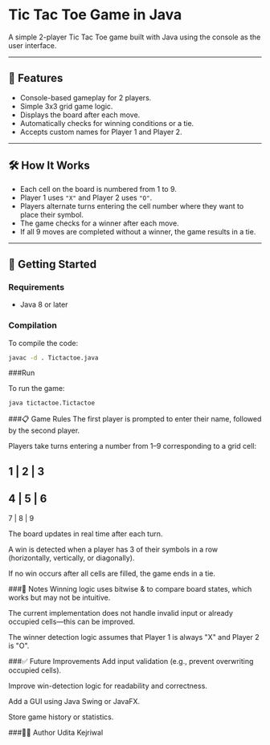# Tic Tac Toe Game in Java

A simple 2-player Tic Tac Toe game built with Java using the console as the user interface.

---

## 📌 Features

- Console-based gameplay for 2 players.
- Simple 3x3 grid game logic.
- Displays the board after each move.
- Automatically checks for winning conditions or a tie.
- Accepts custom names for Player 1 and Player 2.

---

## 🛠️ How It Works

- Each cell on the board is numbered from 1 to 9.
- Player 1 uses `"X"` and Player 2 uses `"O"`.
- Players alternate turns entering the cell number where they want to place their symbol.
- The game checks for a winner after each move.
- If all 9 moves are completed without a winner, the game results in a tie.

---

## 🚀 Getting Started

### Requirements

- Java 8 or later

### Compilation

To compile the code:

```bash
javac -d . Tictactoe.java
```
###Run

To run the game:

```bash
java tictactoe.Tictactoe
```

###📋 Game Rules
The first player is prompted to enter their name, followed by the second player.

Players take turns entering a number from 1–9 corresponding to a grid cell:

1 | 2 | 3
---------
4 | 5 | 6
---------
7 | 8 | 9

The board updates in real time after each turn.

A win is detected when a player has 3 of their symbols in a row (horizontally, vertically, or diagonally).

If no win occurs after all cells are filled, the game ends in a tie.

###🧠 Notes
Winning logic uses bitwise & to compare board states, which works but may not be intuitive.

The current implementation does not handle invalid input or already occupied cells—this can be improved.

The winner detection logic assumes that Player 1 is always "X" and Player 2 is "O".

###✅ Future Improvements
Add input validation (e.g., prevent overwriting occupied cells).

Improve win-detection logic for readability and correctness.

Add a GUI using Java Swing or JavaFX.

Store game history or statistics.

###🧑‍💻 Author
Udita Kejriwal
